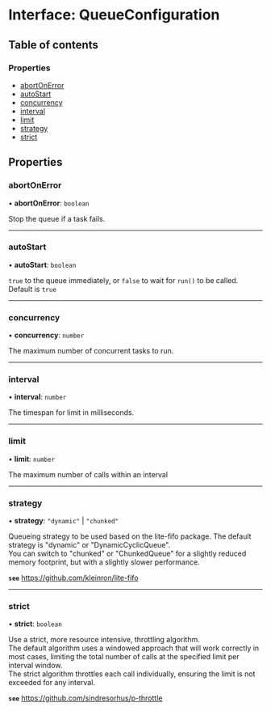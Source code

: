 # Interface: QueueConfiguration

## Table of contents

### Properties

- [abortOnError](QueueConfiguration.md#abortonerror)
- [autoStart](QueueConfiguration.md#autostart)
- [concurrency](QueueConfiguration.md#concurrency)
- [interval](QueueConfiguration.md#interval)
- [limit](QueueConfiguration.md#limit)
- [strategy](QueueConfiguration.md#strategy)
- [strict](QueueConfiguration.md#strict)

## Properties

### abortOnError

• **abortOnError**: `boolean`

Stop the queue if a task fails.

___

### autoStart

• **autoStart**: `boolean`

`true` to the queue immediately, or `false` to wait for `run()` to be called. Default is `true`

___

### concurrency

• **concurrency**: `number`

The maximum number of concurrent tasks to run.

___

### interval

• **interval**: `number`

The timespan for limit in milliseconds.

___

### limit

• **limit**: `number`

The maximum number of calls within an interval

___

### strategy

• **strategy**: ``"dynamic"`` \| ``"chunked"``

Queueing strategy to be used based on the lite-fifo package. The default strategy is "dynamic" or "DynamicCyclicQueue". \
You can switch to "chunked" or "ChunkedQueue" for a slightly reduced memory footprint, but with a slightly slower performance.

**`see`** https://github.com/kleinron/lite-fifo

___

### strict

• **strict**: `boolean`

Use a strict, more resource intensive, throttling algorithm. \
The default algorithm uses a windowed approach that will work correctly in most cases, limiting the total number of calls at the specified limit per interval window. \
The strict algorithm throttles each call individually, ensuring the limit is not exceeded for any interval.

**`see`** https://github.com/sindresorhus/p-throttle
